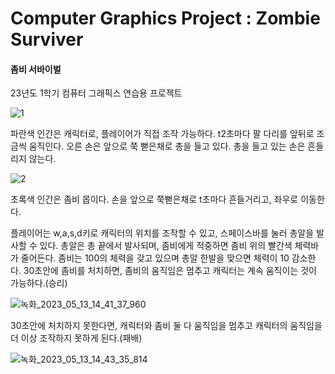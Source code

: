 # Computer Graphics Project : Zombie Surviver 

#### 좀비 서바이벌

23년도 1학기 컴퓨터 그래픽스 연습용 프로젝트

![1](https://github.com/y2hscmtk/Algorithm-Study/assets/109474668/82860377-0efc-4f23-9293-857f5b1499c2)


파란색 인간은 캐릭터로, 플레이어가 직접 조작 가능하다. t2초마다 팔 다리를 앞뒤로 조금씩 움직인다. 
오른 손은 앞으로 쭉 뻗은채로 총을 들고 있다. 총을 들고 있는 손은 흔들리지 않는다.

![2](https://github.com/y2hscmtk/Algorithm-Study/assets/109474668/e8523bdb-c973-4ef3-b0e6-4a71cfc31795)

초록색 인간은 좀비 몹이다. 손을 앞으로 쭉뻗은채로 t초마다 흔들거리고, 좌우로 이동한다.

플레이어는 w,a,s,d키로 캐릭터의 위치를 조작할 수 있고, 스페이스바를 눌러 총알을 발사할 수 있다.
총알은 총 끝에서 발사되며, 좀비에게 적중하면 좀비 위의 빨간색 체력바가 줄어든다. 
좀비는 100의 체력을 갖고 있으며 총알 한발을 맞으면 체력이 10 감소한다.
30초안에 좀비를 처치하면, 좀비의 움직임은 멈추고 캐릭터는 계속 움직이는 것이 가능하다.(승리)

![녹화_2023_05_13_14_41_37_960](https://github.com/y2hscmtk/Algorithm-Study/assets/109474668/9c8d56e2-1a02-4a73-92ba-ab695fe1f76e)


30초안에 처치하지 못한다면, 캐릭터와 좀비 둘 다 움직임을 멈추고 캐릭터의 움직임을 더 이상 조작하지 못하게 된다.(패배)

![녹화_2023_05_13_14_43_35_814](https://github.com/y2hscmtk/Algorithm-Study/assets/109474668/68d59f2c-95ca-451c-9e8b-802ab97dda0a)
